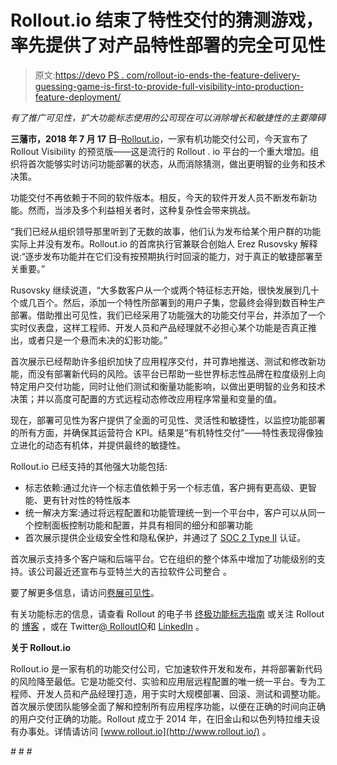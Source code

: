 # Rollout.io 结束了特性交付的猜测游戏，率先提供了对产品特性部署的完全可见性

> 原文:[https://devo PS . com/rollout-io-ends-the-feature-delivery-guessing-game-is-first-to-provide-full-visibility-into-production-feature-deployment/](https://devops.com/rollout-io-ends-the-feature-delivery-guessing-game-is-first-to-provide-full-visibility-into-production-feature-deployment/)

*有了推广可见性，扩大功能标志使用的公司现在可以消除增长和敏捷性的主要障碍*

**三藩市，2018 年 7 月 17 日**–[Rollout.io](https://rollout.io/)，一家有机功能交付公司，今天宣布了 Rollout Visibility 的预览版——这是流行的 Rollout . io 平台的一个重大增加。组织将首次能够实时访问功能部署的状态，从而消除猜测，做出更明智的业务和技术决策。

功能交付不再依赖于不同的软件版本。相反，今天的软件开发人员不断发布新功能。然而，当涉及多个利益相关者时，这种复杂性会带来挑战。

“我们已经从组织领导那里听到了无数的故事，他们认为发布给某个用户群的功能实际上并没有发布。Rollout.io 的首席执行官兼联合创始人 Erez Rusovsky 解释说:“逐步发布功能并在它们没有按预期执行时回滚的能力，对于真正的敏捷部署至关重要。”

Rusovsky 继续说道，“大多数客户从一个或两个特征标志开始，很快发展到几十个或几百个。然后，添加一个特性所部署到的用户子集，您最终会得到数百种生产部署。借助推出可见性，我们已经采用了功能强大的功能交付平台，并添加了一个实时仪表盘，这样工程师、开发人员和产品经理就不必担心某个功能是否真正推出，或者只是一个悬而未决的幻影功能。”

首次展示已经帮助许多组织加快了应用程序交付，并可靠地推送、测试和修改新功能，而没有部署新代码的风险。该平台已帮助一些世界标志性品牌在粒度级别上向特定用户交付功能，同时让他们测试和衡量功能影响，以做出更明智的业务和技术决策；并以高度可配置的方式远程动态修改应用程序常量和变量的值。

现在，部署可见性为客户提供了全面的可见性、灵活性和敏捷性，以监控功能部署的所有方面，并确保其运营符合 KPI。结果是“有机特性交付”——特性表现得像独立进化的动态有机体，并提供最终的敏捷性。

Rollout.io 已经支持的其他强大功能包括:

*   标志依赖:通过允许一个标志值依赖于另一个标志值，客户拥有更高级、更智能、更有针对性的特性版本
*   统一解决方案:通过将远程配置和功能管理统一到一个平台中，客户可以从同一个控制面板控制功能和配置，并具有相同的细分和部署功能
*   首次展示提供企业级安全性和隐私保护，并通过了 [SOC 2 Type II](https://www.prnewswire.com/news-releases/rolloutio-achieves-rigorous-soc-2-type-ii-certification-300648242.html) 认证。

首次展示支持多个客户端和后端平台。它在组织的整个体系中增加了功能级别的支持。该公司最近还宣布与亚特兰大的吉拉软件公司整合 。

要了解更多信息，请访问[卷展可见性](https://rollout.io/visibility-beta)。

有关功能标志的信息，请查看 Rollout 的电子书 [终极功能标志指南](https://rollout.io/blog/ultimate-feature-flag-guide/) 或关注 Rollout 的 [博客](https://rollout.io/blog/) ，或在 Twitter[@ RolloutIO](https://twitter.com/RolloutIO)和 [LinkedIn](https://www.linkedin.com/company/rollout-io/) 。

**关于 Rollout.io**

Rollout.io 是一家有机的功能交付公司，它加速软件开发和发布，并将部署新代码的风险降至最低。它是功能交付、实验和应用层远程配置的唯一统一平台。专为工程师、开发人员和产品经理打造，用于实时大规模部署、回滚、测试和调整功能。首次展示使团队能够全面了解和控制所有应用程序功能，以便在正确的时间向正确的用户交付正确的功能。Rollout 成立于 2014 年，在旧金山和以色列特拉维夫设有办事处。详情请访问 [www.rollout.io](http://www.rollout.io/) 。

*# # #*